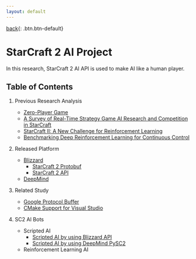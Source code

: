 ```yaml
---
layout: default
---
```

[back](../pmain){: .btn.btn-default}

# StarCraft 2 AI Project


In this research, StarCraft 2 AI API is used to make AI like a human player.

## Table of Contents
1. Previous Research Analysis
	- [Zero-Player Game](./Prev/zero)
	- [A Survey of Real-Time Strategy Game AI Research and Competition in StarCraft](./Prev/surv)
	- [StarCraft II: A New Challenge for Reinforcement Learning](./Prev/sc2)
	- [Benchmarking Deep Reinforcement Learning for Continuous Control](./Prev/bcdrl) 

2. Released Platform 
	- [Blizzard](./Plat/blizNews)
		- [StarCraft 2 Protobuf](./Plat/BlizProto/blizProto)
		- [StarCraft 2 API](./Plat/BlizAPI/blizAPI) 
	- [DeepMind](./Plat/deepNews)

3. Related Study
	- [Google Protocol Buffer](./Rels/protocolBuf)
	- [CMake Support for Visual Studio](./Rels/cmakeVS)

4. SC2 AI Bots
	- Scripted AI
		- [Scripted AI by using Blizzard API](./aibots/scriptedBlizz/scriptedblizzMain)
		- [Scripted AI by using DeepMind PySC2](./scriptedPysc/scriptedpyscMain)
	- Reinforcement Learning AI
